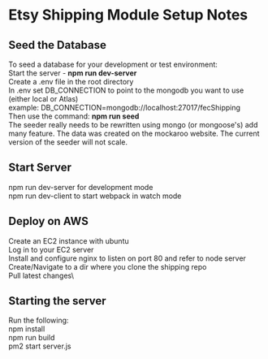 # Etsy Shipping Module Setup Notes

## Seed the Database
To seed a database for your development or test environment:\
Start the server - **npm run dev-server**\
Create a .env file in the root directory\
In .env set DB_CONNECTION to point to the mongodb you want to use (either local or Atlas)\
example: DB_CONNECTION=mongodb://localhost:27017/fecShipping\
Then use the command: **npm run seed**\
The seeder really needs to be rewritten using mongo (or mongoose's) add many feature. The data was created on the mockaroo website. The current version of the seeder will not scale.

## Start Server
npm run dev-server for development mode\
npm run dev-client to start webpack in watch mode

## Deploy on AWS
Create an EC2 instance with ubuntu\
Log in to your EC2 server\
Install and configure nginx to listen on port 80 and refer to node server\
Create/Navigate to a dir where you clone the shipping repo\
Pull latest changes\

## Starting the server
Run the following:\
npm install\
npm run build\
pm2 start server.js


